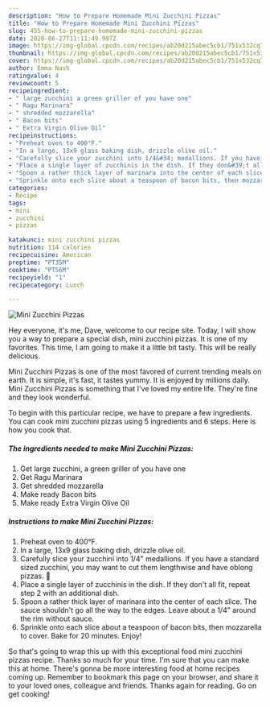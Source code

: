 ```yaml
---
description: "How to Prepare Homemade Mini Zucchini Pizzas"
title: "How to Prepare Homemade Mini Zucchini Pizzas"
slug: 455-how-to-prepare-homemade-mini-zucchini-pizzas
date: 2020-06-27T11:11:49.997Z
image: https://img-global.cpcdn.com/recipes/ab20d215abec5cb1/751x532cq70/mini-zucchini-pizzas-recipe-main-photo.jpg
thumbnail: https://img-global.cpcdn.com/recipes/ab20d215abec5cb1/751x532cq70/mini-zucchini-pizzas-recipe-main-photo.jpg
cover: https://img-global.cpcdn.com/recipes/ab20d215abec5cb1/751x532cq70/mini-zucchini-pizzas-recipe-main-photo.jpg
author: Emma Nash
ratingvalue: 4
reviewcount: 5
recipeingredient:
- " large zucchini a green griller of you have one"
- " Ragu Marinara"
- " shredded mozzarella"
- " Bacon bits"
- " Extra Virgin Olive Oil"
recipeinstructions:
- "Preheat oven to 400°F."
- "In a large, 13x9 glass baking dish, drizzle olive oil."
- "Carefully slice your zucchini into 1/4&#34; medallions. If you have a standard sized zucchini, you may want to cut them lengthwise and have oblong pizzas. 🙂"
- "Place a single layer of zucchinis in the dish. If they don&#39;t all fit, repeat step 2 with an additional dish."
- "Spoon a rather thick layer of marinara into the center of each slice. The sauce shouldn&#39;t go all the way to the edges. Leave about a 1/4&#34; around the rim without sauce."
- "Sprinkle onto each slice about a teaspoon of bacon bits, then mozzarella to cover. Bake for 20 minutes. Enjoy!"
categories:
- Recipe
tags:
- mini
- zucchini
- pizzas

katakunci: mini zucchini pizzas 
nutrition: 114 calories
recipecuisine: American
preptime: "PT35M"
cooktime: "PT56M"
recipeyield: "1"
recipecategory: Lunch

---
```



![Mini Zucchini Pizzas](https://img-global.cpcdn.com/recipes/ab20d215abec5cb1/751x532cq70/mini-zucchini-pizzas-recipe-main-photo.jpg)

Hey everyone, it's me, Dave, welcome to our recipe site. Today, I will show you a way to prepare a special dish, mini zucchini pizzas. It is one of my favorites. This time, I am going to make it a little bit tasty. This will be really delicious.

Mini Zucchini Pizzas is one of the most favored of current trending meals on earth. It is simple, it's fast, it tastes yummy. It is enjoyed by millions daily. Mini Zucchini Pizzas is something that I've loved my entire life. They're fine and they look wonderful.




To begin with this particular recipe, we have to prepare a few ingredients. You can cook mini zucchini pizzas using 5 ingredients and 6 steps. Here is how you cook that.

<!--inarticleads1-->

##### The ingredients needed to make Mini Zucchini Pizzas:

1. Get  large zucchini, a green griller of you have one
1. Get  Ragu Marinara
1. Get  shredded mozzarella
1. Make ready  Bacon bits
1. Make ready  Extra Virgin Olive Oil




<!--inarticleads2-->

##### Instructions to make Mini Zucchini Pizzas:

1. Preheat oven to 400°F.
1. In a large, 13x9 glass baking dish, drizzle olive oil.
1. Carefully slice your zucchini into 1/4&#34; medallions. If you have a standard sized zucchini, you may want to cut them lengthwise and have oblong pizzas. 🙂
1. Place a single layer of zucchinis in the dish. If they don&#39;t all fit, repeat step 2 with an additional dish.
1. Spoon a rather thick layer of marinara into the center of each slice. The sauce shouldn&#39;t go all the way to the edges. Leave about a 1/4&#34; around the rim without sauce.
1. Sprinkle onto each slice about a teaspoon of bacon bits, then mozzarella to cover. Bake for 20 minutes. Enjoy!




So that's going to wrap this up with this exceptional food mini zucchini pizzas recipe. Thanks so much for your time. I'm sure that you can make this at home. There's gonna be more interesting food at home recipes coming up. Remember to bookmark this page on your browser, and share it to your loved ones, colleague and friends. Thanks again for reading. Go on get cooking!
